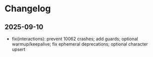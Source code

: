 # Changelog

## 2025-09-10
- fix(interactions): prevent 10062 crashes; add guards; optional warmup/keepalive; fix ephemeral deprecations; optional character upsert
